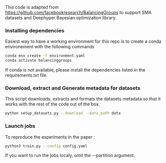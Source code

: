 
This code is adapted from https://github.com/facebookresearch/BalancingGroups to support SMA datasets and Deephyper Bayesian optimization library.

### Installing dependencies
Easiest way to have a working environment for this repo is to create a conda environement with the following commands

```bash
conda env create -f environment.yaml
conda activate balancinggroups
```	

If conda is not available, please install the dependencies listed in the requirements.txt file.

### Download, extract and Generate metadata for datasets

This script downloads, extracts and formats the datasets metadata so that it works with the rest of the code out of the box.

```bash
python setup_datasets.py --download --data_path data
```

### Launch jobs

To reproduce the experiments in the paper : 

```bash
python3 train.py --config config.yaml
```

If you want to run the jobs localy, omit the --partition argument.



